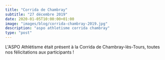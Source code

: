 ```yaml
---
title: "Corrida de Chambray"
subtitle: "27 décembre 2019"
date: 2020-01-05T10:00:00+01:00
image: "images/blog/corrida-chambray-2019.jpg"
description: "aspo athletisme corrida chambray"
type: "post"
---
```


L'ASPO Athlétisme était présent à la Corrida de Chambray-lès-Tours, toutes nos félicitations aux participants !
